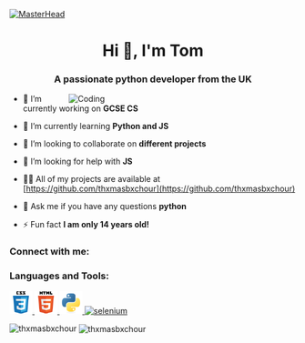 [![MasterHead](https://user-images.githubusercontent.com/95478989/198955082-6e78ebb5-e1e4-49f9-8d32-6e5af3984dcd.gif)](https://github.com/thxmasbxchour)
<h1 align="center">Hi 👋, I'm Tom</h1>
<h3 align="center">A passionate python developer from the UK</h3>
<img align="right" alt="Coding" width=400 src="https://cdn.dribbble.com/users/1162077/screenshots/3848914/programmer.gif"></image>

- 🔭 I’m currently working on **GCSE CS**

- 🌱 I’m currently learning **Python and JS**

- 👯 I’m looking to collaborate on **different projects**

- 🤝 I’m looking for help with **JS**

- 👨‍💻 All of my projects are available at [https://github.com/thxmasbxchour](https://github.com/thxmasbxchour)

- 💬 Ask me if you have any questions **python**

- ⚡ Fun fact **I am only 14 years old!**

<h3 align="left">Connect with me:</h3>
<p align="left">
</p>

<h3 align="left">Languages and Tools:</h3>
<p align="left"> <a href="https://www.w3schools.com/css/" target="_blank" rel="noreferrer"> <img src="https://raw.githubusercontent.com/devicons/devicon/master/icons/css3/css3-original-wordmark.svg" alt="css3" width="40" height="40"/> </a> <a href="https://www.w3.org/html/" target="_blank" rel="noreferrer"> <img src="https://raw.githubusercontent.com/devicons/devicon/master/icons/html5/html5-original-wordmark.svg" alt="html5" width="40" height="40"/> </a> <a href="https://www.python.org" target="_blank" rel="noreferrer"> <img src="https://raw.githubusercontent.com/devicons/devicon/master/icons/python/python-original.svg" alt="python" width="40" height="40"/> </a> <a href="https://www.selenium.dev" target="_blank" rel="noreferrer"> <img src="https://raw.githubusercontent.com/detain/svg-logos/780f25886640cef088af994181646db2f6b1a3f8/svg/selenium-logo.svg" alt="selenium" width="40" height="40"/> </a> </p>

<p><img align="left" src="https://github-readme-stats.vercel.app/api/top-langs?username=thxmasbxchour&show_icons=true&locale=en&layout=compact" alt="thxmasbxchour" /></p>

<p>&nbsp;<img align="center" src="https://github-readme-stats.vercel.app/api?username=thxmasbxchour&show_icons=true&locale=en" alt="thxmasbxchour" /></p>

